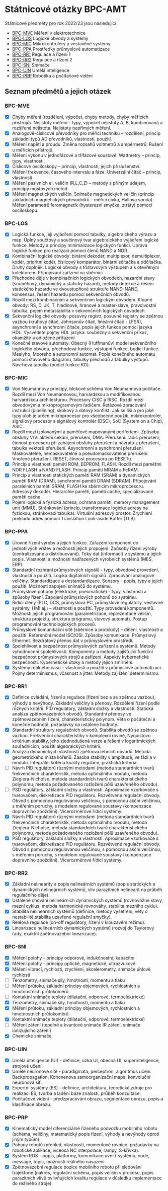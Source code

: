 # Státnicové otázky BPC-AMT

Státnicové předměty pro rok 2022/23 jsou následující

- [BPC-MVE](#BPC-MVE) Měření v elektrotechnice
- [BPC-LOS](#BPC-LOS) Logické obvody a systémy
- [BPC-MIC](#BPC-MIC) Mikrokontroléry a vestavěné systémy
- [BPC-PPA](#BPC-PPA) Prostředky průmyslové automatizace
- [BPC-RR1](#BPC-RR1) Regulace a řízení 1
- [BPC-RR2](#BPC-RR2) Regulace a řízení 2
- [BPC-SNI](#BPC-SNI) Snímače
- [BPC-UIN](#BPC-UIN) Umělá inteligence
- [BPC-PRP](#BPC-PRP) Robotika a počítačové vidění

## Seznam předmětů a jejich otázek

### BPC-MVE

- [x] Chyby měření (rozdělení, výpočet, chyby metody, chyby měřicích přístrojů). Nejistoty měření - typy, výpočet nejistoty A, B, kombinovaná a rozšířená nejistota. Nejistoty nepřímých měření.
- [x] Analogově-číslicové převodníky pro měřicí techniku – rozdělení, princip základní typů AD převodníků, vlastnosti, použití. 
- [x] Měření napětí a proudu. Změna rozsahů voltmetrů a ampérmetrů. Rušení u měřicích přístrojů.
- [x] Měření výkonu v jednofázové a třífázové soustavě. Wattmetry – princip, typy, vlastnosti.
- [x] Číslicové osciloskopy – princip, vlastnosti, jejich příslušenství.
- [x] Měření frekvence, časového intervalu a fáze. Univerzální čítač – princip, vlastnosti.
- [x] Měření pasivních el. veličin (R,L,C,Z) – metody s přímým údajem, principy mostových metod.
- [x] Měření magnetických veličin. Snímače magnetických veličin (princip základních magnetických převodníků – měřicí cívka, Hallova sonda). Měření parametrů feromagnetik (hysterezní smyčka, ztráty) pomocí osciloskopu.

### BPC-LOS

- [x] Logická funkce, její vyjádření pomocí tabulky, algebraického výrazu a map. Úplný součtový a součinový tvar algebraického vyjádření logické funkce. Metody a principy minimalizace logických funkcí. Úprava logické funkce pro realizaci pomocí členů NAND a NOR.
- [x] Kombinační logické obvody: binární dekodér, multiplexor, demultiplexor, kodér, prioritní kodér, číslicový komparátor, binární sčítačka a odčítačka. Druhý doplněk. Logické obvody s třístavovým výstupem a s otevřeným kolektorem. Připojování zařízení na sběrnici.
- [x] Přechodné děje v kombinačních logických obvodech, hazardní stavy (souběhový, dynamický a statický hazard), metody detekce a řešení statického hazardu ve dvoustupňové struktuře NAND-NAND, konsensus, řešení hazardu pomocí sekvenčních obvodů.
- [x] Rozdíl mezi kombinačním a sekvenčním logickým obvodem. Klopné obvody: RS, D, JK, T, hladinové, hranové a master-slave, pravdivostní tabulka, pojem metastabilita v sekvenčních logických obvodech.
- [x] Sekvenční logické obvody: posuvný registr, posuvné registry se zpětnou vazbou (kruhový čítač, Johnsonův čítač, lineární čítač - LFSR), asynchronní a synchronní čítače, popis jejich funkce pomocí jazyka HDL. Vysvětlete pojmy HDL jazyka: souběžný a sekvenční příkaz, okamžité a odložené přiřazení.
- [x] Konečné stavové automaty: Obecný (Huffmanův) model sekvenčního logického obvodu, přechodová funkce, výstupní funkce, budicí funkce. Mealyho, Mooreho a autonomní automat. Popis konečného automatu pomocí stavového diagramu, tabulky přechodů a tabulky výstupů. Návrhová tabulka (budicí funkce KO).

### BPC-MIC

- [x] Von Neumannovy principy, blokové schéma Von Neumannova počítače. Rozdíl mezi Von Neumannovou, harvardskou a modifikovanou harvardskou architekturou.
Procesory CISC a RISC. Rozdíl mezi obvodovým a mikroprogramovým řadičem. Řetězové zpracování instrukcí (pipelining), skokový a datový konflikt.
Jak se liší a pro jaké typy úloh je určen mikroprocesor pro všeobecné použití, mikrokontrolér, signálový procesor a signálový kontrolér (DSC), SoC (System on a Chip), ASIC.
- [x] Rozdíl mezi izolovanými a paměťově mapovanými periferiemi. Způsoby obsluhy V/V: aktivní čekání, přerušení, DMA.
Přerušení: řadič přerušení, činnost procesoru při zahájení obsluhy přerušení a návratu z přerušení, tabulka vektorů přerušení. Asynchronní a synchronní přerušení. Maskovatelné, nemaskovatelné a pseudomaskovatelné přerušení. Vnořené přerušení. RESET, činnost procesoru po RESETu.
- [x] Princip a vlastnosti pamětí ROM, EEPROM, FLASH. Rozdíl mezi paměťmi NOR FLASH a NAND FLASH. Princip pamětí MRAM a FeRAM.
- [x]  Princip a vlastnosti statických pamětí RAM (SRAM) a dynamických pamětí RAM (DRAM), synchronní paměti DRAM (SDRAM).
Připojování paralelních pamětí SRAM, FLASH ke sběrnicím mikroprocesoru. Adresový dekodér.
Hierarchie paměti, paměti cache, specializované paměti cache.
- [x] Pojem logická a fyzická adresa, ochrana paměti, memory management unit (MMU). Stránkování (princip, transformace logické adresy na fyzickou, stránkovací tabulka). Virtuální adresový prostor. Zrychlení překladu adres pomocí Translation Look-aside Buffer (TLB).

### BPC-PPA

- [x] Úrovně řízení výroby a jejich funkce. Zařazení komponent do jednotlivých vrstev a možnosti jejich propojení. Způsoby řízení výroby (centralizované a distribuované). Toky dat (informací) v systému a jejich popis. Vlastnosti a možnosti nadřazených výrobních systémů (MES, ERP).
- [x] Standardní rozhraní průmyslových signálů - typy, obvodové provedení, vlastnosti a použití. Logika digitálních signálů. Zpracování analogové veličiny. Standardizace a destandardizace. Senzory - popis, typy a jejich použití. Možnosti zapojení snímačů do systému.
- [x] Průmyslové pohony (elektrické, pneumatické) - typy, vlastnosti a způsoby řízení. Zapojení průmyslových pohonů do systému.
- [x] Řídicí členy (PLC, DCS, průmyslová PC, průmyslové regulátory, vestavné systémy, HMI aj.) – vlastnosti a použití. Typy provedení komponentů. Možnosti jejich programování (parametrizace, reprezentace veličin, struktura projektu, struktura programu, stavový automat). Postup programování technologických procesů.
- [x] Průmyslové komunikační sítě (sběrnice a protokoly) – dělení, vlastnosti a použití. Referenční model ISO/OSI. Způsoby komunikace. Průmyslový Ethernet. Bezdrátový přenos dat v průmyslovém prostředí.
- [x] Spolehlivost a bezpečnost průmyslových zařízení a systémů. Metody vyhodnocení spolehlivosti. Komponenty a metody zajišťující funkční bezpečnost průmyslových strojů a zařízení. Aspekty kybernetické bezpečnosti. Kybernetické útoky a metody jejich zmírnění.
- [x] Systémy reálného času – vlastnosti a použití v průmyslové automatizaci. Pojmy determinismus, včasnost a jitter. Metody zajištění determinismu.

### BPC-RR1

- [x] Definice ovládání, řízení a regulace (řízení bez a se zpětnou vazbou), výhody a nevýhody. Základní veličiny a přenosy. Rozdělení řízení podle různých kritérií. PID regulátory, základní složky a vlastnosti. Statická analýza zpětnovazebních obvodů. Standardní přenosy ve zpětnovazebním řízení, charakteristický polynom. Věta o počáteční a konečné hodnotě, požadavky na ustálené hodnoty. 
- [x] Standardní struktury regulačních obvodů. Stabilita obvodů se zpětnou vazbou. Frekvenční charakteristiky v komplexní rovině, Nyquistovo kritérium stability, jeho zjednodušená verze a řešení v logaritmických souřadnicích, použití algebraických kritérií.
- [x] Analýza dynamických vlastností zpětnovazebních obvodů. Metoda geometrického místa kořenů. Zásoba stability v amplitudě, ve fázi a v modulu. Integrální kritéria kvality regulace, praktická kritéria.
- [ ] Návrh PID regulátorů různými metodami (metoda standardních tvarů frekvenčních charakteristik, metoda optimálního modulu, metoda Zieglera-Nicholse, metoda standardních tvarů charakteristického polynomu, metoda požadovaného rozložení pólů uzavřeného obvodu).
- [ ] PSD regulátory, základní složky a vlastnosti. Aproximace vzorkovače s tvarovačem, diskretizace PID regulátoru. Rozvětvené regulační obvody. Obvod s pomocnou regulovanou veličinou, s pomocnou akční veličinou, s měřením poruchy, s modelem regulované soustavy (kompenzace dopravního zpoždění). Vícerozměrové řídicí systémy. 
- [x] Návrh PID regulátorů různými metodami (metoda standardních tvarů frekvenčních charakteristik, metoda optimálního modulu, metoda Zieglera-Nicholse, metoda standardních tvarů charakteristického polynomu, metoda požadovaného rozložení pólů uzavřeného obvodu).
- [x] PSD regulátory, základní složky a vlastnosti. Aproximace vzorkovače s tvarovačem, diskretizace PID regulátoru. Rozvětvené regulační obvody. Obvod s pomocnou regulovanou veličinou, s pomocnou akční veličinou, s měřením poruchy, s modelem regulované soustavy (kompenzace dopravního zpoždění). Vícerozměrové řídicí systémy. 

### BPC-RR2

- [x] Základní nelinearity a popis nelineárních systémů (popis statických a dynamických nelineárních systémů, vliv parazitních nelinearit na průběh regulačního děje).
- [x] Ustálené chování nelineárních dynamických systémů (rovnovážné stavy, mezní cyklus, metoda harmonické rovnováhy, stabilita mezního cyklu).
- [x] Stabilita nelineárních systémů (definice, metody vyšetření, věty o nestabilitě,stabilita uzavřené regulační smyčky).
- [x] Reléová regulace (on-off regulátory, řízení v klouzavém režimu).
- [x] Linearizace nelineárních dynamických systémů (rozvoj do Taylorovy řady, exaktní zpětnovazební linearizace).

### BPC-SNI

- [x] Měření polohy - principy odporové, indukčnostní, kapacitní  
- [x] Měření polohy - principy optické, magnetické, ultrazvukové 
- [x] Měření vibrací, rychlosti, zrychlení, akcelerometry, snímače úhlové rychlosti 
- [ ] Tenzometry, snímače síly, hmotnosti, momentu a tlaku 
- [ ] Měření průtoku, základní principy objemových, rychlostních a hmotnostních průtokoměrů
- [ ] Kontaktní snímače teploty (dilatační, odporové, termoelektrické)
- [x] Tenzometry, snímače síly, hmotnosti, momentu a tlaku 
- [x] Měření průtoku, základní principy objemových, rychlostních a hmotnostních průtokoměrů
- [x] Kontaktní snímače teploty (dilatační, odporové, termoelektrické)
- [ ] Měření záření (tepelné a kvantové snímače IR záření, snímače ionizujícího záření)
- [x] Chemické snímače

### BPC-UIN

- [x] Umělá inteligence (UI) - definice, úzká UI, obecná UI, superinteligence, strojové učení.
- [x] Umělé neuronové sítě - paradigmata, perceptron, algoritmus učení Backpropagation, Kohonenova samoorganizační mapa, konvoluční neuronová síť.
- [x] Expertní systémy (ES) - definice, architektura, teoretické zdroje pro realizaci ES, tvorba a ladění báze znalostí, průběh konzultace.
- [x] Počítačové vidění - předzpracování obrazu, segmentace obrazu, popis a klasifikace obrazu. 

### BPC-PRP

- [x] Kinematický model diferenciálně řízeného podvozku mobilního robotu (schéma, veličiny, matematický popis řízení, výhody a nevýhody oproti jiným typům).
- [x] Pohony robotů (přehled, vlastnosti, momentové rovnice, požadavky na robotické aplikace, víceosá NC interpolace, rampy, S-křivka).
- [x] Systém ROS - popis, platformy, komunikace uvnitř systému, node, message, topic, možnosti reálného nasazení
- [x] Zpětnovazební regulace pozice mobilního robotu při sledování trajektorie (nákres, regulační schéma, popis veličin v procesu, popis parazitních vlivů ovlivňujících kvalitu regulace v důsledku implementace do reálného stroje).